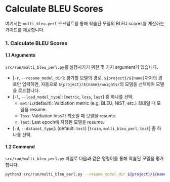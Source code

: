 # Calculate BLEU Scores
여기서는 `multi_bleu.perl` 스크립트를 통해 학습된 모델의 BLEU scores를 계산하는 가이드를 제공합니다.


### 1. Calculate BLEU Scores
#### 1.1 Arguments
`src/run/multi_bleu_perl.py`를 실행시키기 위한 몇 가지 argument가 있습니다.
* [`-r`, `--resume_model_dir`]: 평가할 모델의 경로. `${project}/${name}`까지의 경로만 입력하면, 자동으로 `${project}/${name}/weights/`의 모델을 선택하여 모델을 로드합니다.
* [`-l`, `--load_model_type`]: [`metric`, `loss`, `last`] 중 하나를 선택.
    * `metric`(default): Valdiation metric (e.g. BLEU, NIST, etc.) 최대일 때 모델을 resume.
    * `loss`: Valdiation loss가 최소일 때 모델을 resume.
    * `last`: Last epoch에 저장된 모델을 resume.
* [`-d`, `--dataset_type`]: (default: `test`) [`train`, `multi_bleu_perl`, `test`] 중 하나를 선택.


#### 1.2 Command
`src/run/multi_bleu_perl.py` 파일로 다음과 같은 명령어를 통해 학습된 모델을 평가합니다.
```bash
python3 src/run/multi_bleu_perl.py --resume_model_dir ${project}/${name}
```
